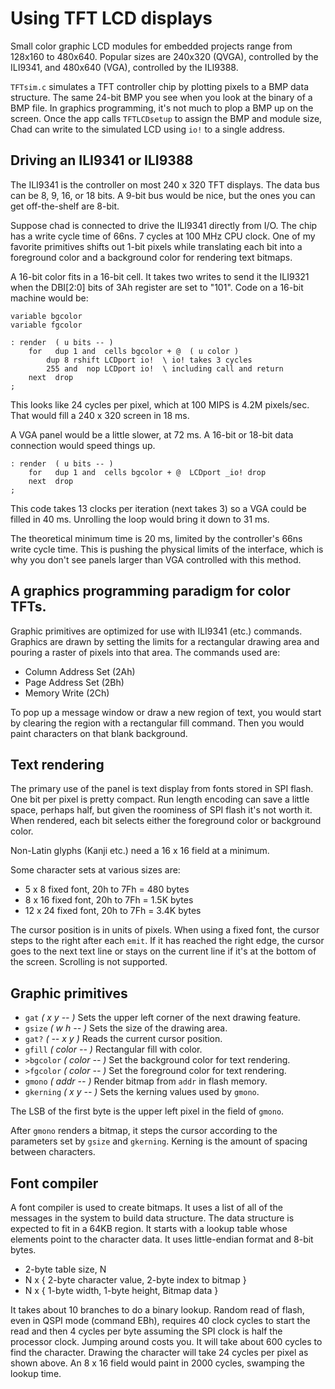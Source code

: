 # Using TFT LCD displays

Small color graphic LCD modules for embedded projects range from 128x160
to 480x640. Popular sizes are 240x320 (QVGA), controlled by the ILI9341,
and 480x640 (VGA), controlled by the ILI9388.

`TFTsim.c` simulates a TFT controller chip by plotting pixels to a BMP data
structure. The same 24-bit BMP you see when you look at the binary of a BMP
file. In graphics programming, it's not much to plop a BMP up on the screen.
Once the app calls `TFTLCDsetup` to assign the BMP and module size,
Chad can write to the simulated LCD using `io!` to a single address.

## Driving an ILI9341 or ILI9388

The ILI9341 is the controller on most 240 x 320 TFT displays.
The data bus can be 8, 9, 16, or 18 bits.
A 9-bit bus would be nice, but the ones you can get off-the-shelf are 8-bit.

Suppose chad is connected to drive the ILI9341 directly from I/O.
The chip has a write cycle time of 66ns. 7 cycles at 100 MHz CPU clock.
One of my favorite primitives shifts out 1-bit pixels while translating each bit
into a foreground color and a background color for rendering text bitmaps.

A 16-bit color fits in a 16-bit cell. It takes two writes to send it the
ILI9321 when the DBI\[2:0] bits of 3Ah register are set to "101".
Code on a 16-bit machine would be:

```forth
variable bgcolor
variable fgcolor

: render  ( u bits -- )
    for   dup 1 and  cells bgcolor + @  ( u color )
        dup 8 rshift LCDport io!  \ io! takes 3 cycles
	    255 and  nop LCDport io!  \ including call and return
    next  drop
;
```

This looks like 24 cycles per pixel, which at 100 MIPS is 4.2M pixels/sec.
That would fill a 240 x 320 screen in 18 ms.

A VGA panel would be a little slower, at 72 ms. A 16-bit or 18-bit data
connection would speed things up.

```
: render  ( u bits -- )
    for   dup 1 and  cells bgcolor + @  LCDport _io! drop
    next  drop
;
```

This code takes 13 clocks per iteration (next takes 3) so a VGA could be filled
in 40 ms. Unrolling the loop would bring it down to 31 ms.

The theoretical minimum time is 20 ms, limited by the controller's 66ns write
cycle time. This is pushing the physical limits of the interface, which is why
you don't see panels larger than VGA controlled with this method.

## A graphics programming paradigm for color TFTs.

Graphic primitives are optimized for use with ILI9341 (etc.) commands.
Graphics are drawn by setting the limits for a rectangular drawing area and
pouring a raster of pixels into that area. The commands used are:

- Column Address Set (2Ah)
- Page Address Set (2Bh)
- Memory Write (2Ch)

To pop up a message window or draw a new region of text, you would start by
clearing the region with a rectangular fill command.
Then you would paint characters on that blank background.

## Text rendering

The primary use of the panel is text display from fonts stored in SPI flash.
One bit per pixel is pretty compact.
Run length encoding can save a little space, perhaps half,
but given the roominess of SPI flash it's not worth it.
When rendered, each bit selects either the foreground color or background
color.

Non-Latin glyphs (Kanji etc.) need a 16 x 16 field at a minimum.

Some character sets at various sizes are:

- 5 x 8 fixed font, 20h to 7Fh = 480 bytes
- 8 x 16 fixed font, 20h to 7Fh = 1.5K bytes
- 12 x 24 fixed font, 20h to 7Fh = 3.4K bytes

The cursor position is in units of pixels. 
When using a fixed font, the cursor steps to the right after each `emit`.
If it has reached the right edge, the cursor goes to the next text line
or stays on the current line if it's at the bottom of the screen.
Scrolling is not supported.

## Graphic primitives

- `gat` *( x y -- )* Sets the upper left corner of the next drawing feature.
- `gsize` *( w h -- )* Sets the size of the drawing area.
- `gat?` *( -- x y )* Reads the current cursor position.
- `gfill` *( color -- )* Rectangular fill with color.
- `>bgcolor` *( color -- )* Set the background color for text rendering.
- `>fgcolor` *( color -- )* Set the foreground color for text rendering.
- `gmono` *( addr -- )* Render bitmap from `addr` in flash memory.
- `gkerning` *( x y -- )* Sets the kerning values used by `gmono`.

The LSB of the first byte is the upper left pixel in the field of `gmono`.

After `gmono` renders a bitmap, it steps the cursor according to the
parameters set by `gsize` and `gkerning`.
Kerning is the amount of spacing between characters.

## Font compiler

A font compiler is used to create bitmaps.
It uses a list of all of the messages in the system to build data structure.
The data structure is expected to fit in a 64KB region.
It starts with a lookup table whose elements point to the character data.
It uses little-endian format and 8-bit bytes.

- 2-byte table size, N
- N x { 2-byte character value, 2-byte index to bitmap }
- N x { 1-byte width, 1-byte height, Bitmap data }

It takes about 10 branches to do a binary lookup.
Random read of flash, even in QSPI mode (command EBh),
requires 40 clock cycles to start the read and then 4 cycles per byte
assuming the SPI clock is half the processor clock.
Jumping around costs you.
It will take about 600 cycles to find the character.
Drawing the character will take 24 cycles per pixel as shown above.
An 8 x 16 field would paint in 2000 cycles, swamping the lookup time.






